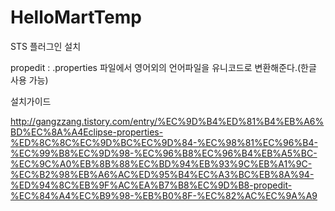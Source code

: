 # HelloMartTemp

STS 플러그인 설치

propedit : .properties 파일에서 영어외의 언어파일을 유니코드로 변환해준다.(한글 사용 가능)

설치가이드

http://gangzzang.tistory.com/entry/%EC%9D%B4%ED%81%B4%EB%A6%BD%EC%8A%A4Eclipse-properties-%ED%8C%8C%EC%9D%BC%EC%9D%84-%EC%98%81%EC%96%B4-%EC%99%B8%EC%9D%98-%EC%96%B8%EC%96%B4%EB%A5%BC-%EC%9C%A0%EB%8B%88%EC%BD%94%EB%93%9C%EB%A1%9C-%EC%B2%98%EB%A6%AC%ED%95%B4%EC%A3%BC%EB%8A%94-%ED%94%8C%EB%9F%AC%EA%B7%B8%EC%9D%B8-propedit-%EC%84%A4%EC%B9%98-%EB%B0%8F-%EC%82%AC%EC%9A%A9


